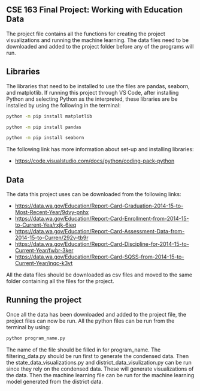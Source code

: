 ## CSE 163 Final Project: Working with Education Data
The project file contains all the functions for creating the project
visualizations and running the machine learning. The data files need
to be downloaded and added to the project folder before any of the
programs will run.

## Libraries
The libraries that need to be installed to use the files are pandas, seaborn,
and matplotlib. If running this project through VS Code, after installing Python
and selecting Python as the interpreted, these libraries are be installed by using
the following in the terminal:
```bash
python -m pip install matplotlib
```
```bash
python -m pip install pandas
```
```bash
python -m pip install seaborn
```
The following link has more information about set-up and installing libraries:
- https://code.visualstudio.com/docs/python/coding-pack-python

## Data
The data this project uses can be downloaded from the following links:
- https://data.wa.gov/Education/Report-Card-Graduation-2014-15-to-Most-Recent-Year/9dvy-pnhx
- https://data.wa.gov/Education/Report-Card-Enrollment-from-2014-15-to-Current-Yea/rxjk-6ieq 
- https://data.wa.gov/Education/Report-Card-Assessment-Data-from-2014-15-to-Curren/292v-tb9r
- https://data.wa.gov/Education/Report-Card-Discipline-for-2014-15-to-Current-Year/fwbr-3ker
- https://data.wa.gov/Education/Report-Card-SQSS-from-2014-15-to-Current-Year/inqc-k3vt

All the data files should be downloaded as csv files and moved to the same folder containing
all the files for the project.

## Running the project
Once all the data has been downloaded and added to the project file, the project files can now
be run. All the python files can be run from the terminal by using:
```bash
python program_name.py
```
The name of the file should be filled in for program_name. The filtering_data.py should be run
first to generate the condensed data. Then the state_data_visualizations.py and district_data_visulization.py
can be run since they rely on the condensed data. These will generate visualizations of the data.
Then the machine learning file can be run for the machine learning model generated from the district data.